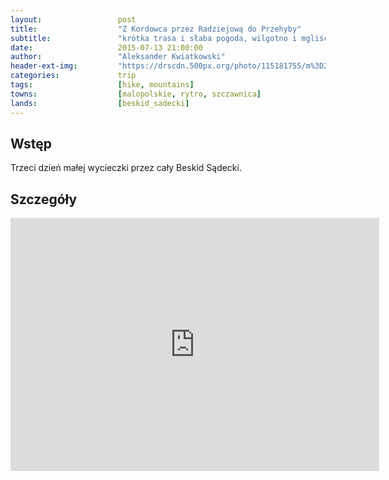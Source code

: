 ```yaml
---
layout:                 post
title:                  "Z Kordowca przez Radziejową do Przehyby"
subtitle:               "krótka trasa i słaba pogoda, wilgotno i mgliście"
date:                   2015-07-13 21:00:00
author:                 "Aleksander Kwiatkowski"
header-ext-img:         "https://drscdn.500px.org/photo/115181755/m%3D2048/6e480e9898c8e11dfe841e3a18089e2e"
categories:             trip
tags:                   [hike, mountains]
towns:                  [malopolskie, rytro, szczawnica]
lands:                  [beskid_sadecki]
---
```


Wstęp
-----

Trzeci dzień małej wycieczki przez cały Beskid Sądecki.

Szczegóły
---------

<iframe height='405' width='590' frameborder='0' allowtransparency='true' scrolling='no' src='http://www.strava.com/activities/346184297/embed/a6f71a71335448ea71f3e7cbc4502063b9366f13'></iframe>